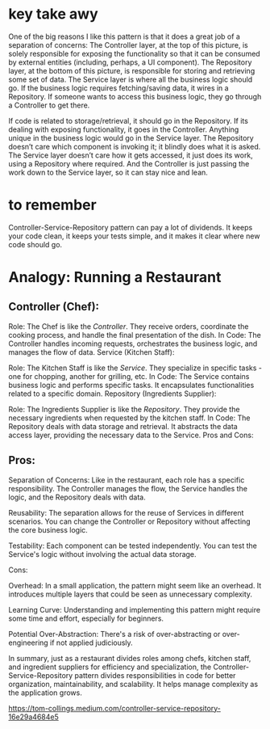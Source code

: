 # key take awy

One of the big reasons I like this pattern is that it does a great job of a separation of concerns: The Controller layer, at the top of this picture, is solely responsible for exposing the functionality so that it can be consumed by external entities (including, perhaps, a UI component). The Repository layer, at the bottom of this picture, is responsible for storing and retrieving some set of data. The Service layer is where all the business logic should go. If the business logic requires fetching/saving data, it wires in a Repository. If someone wants to access this business logic, they go through a Controller to get there.

If code is related to storage/retrieval, it should go in the Repository. If its dealing with exposing functionality, it goes in the Controller. Anything unique in the business logic would go in the Service layer. The Repository doesn’t care which component is invoking it; it blindly does what it is asked. The Service layer doesn’t care how it gets accessed, it just does its work, using a Repository where required. And the Controller is just passing the work down to the Service layer, so it can stay nice and lean.

# to remember

Controller-Service-Repository pattern can pay a lot of dividends.
It keeps your code clean, it keeps your tests simple,
and it makes it clear where new code should go.

# Analogy: Running a Restaurant

## Controller (Chef):

Role: The Chef is like the _Controller_. They receive orders, coordinate the cooking process, and handle the final presentation of the dish.
In Code: The Controller handles incoming requests, orchestrates the business logic, and manages the flow of data.
Service (Kitchen Staff):

Role: The Kitchen Staff is like the _Service_. They specialize in specific tasks - one for chopping, another for grilling, etc.
In Code: The Service contains business logic and performs specific tasks. It encapsulates functionalities related to a specific domain.
Repository (Ingredients Supplier):

Role: The Ingredients Supplier is like the _Repository_. They provide the necessary ingredients when requested by the kitchen staff.
In Code: The Repository deals with data storage and retrieval. It abstracts the data access layer, providing the necessary data to the Service.
Pros and Cons:

## Pros:

Separation of Concerns: Like in the restaurant, each role has a specific responsibility. The Controller manages the flow, the Service handles the logic, and the Repository deals with data.

Reusability: The separation allows for the reuse of Services in different scenarios. You can change the Controller or Repository without affecting the core business logic.

Testability: Each component can be tested independently. You can test the Service's logic without involving the actual data storage.

Cons:

Overhead: In a small application, the pattern might seem like an overhead. It introduces multiple layers that could be seen as unnecessary complexity.

Learning Curve: Understanding and implementing this pattern might require some time and effort, especially for beginners.

Potential Over-Abstraction: There's a risk of over-abstracting or over-engineering if not applied judiciously.

In summary, just as a restaurant divides roles among chefs, kitchen staff, and ingredient suppliers for efficiency and specialization, the Controller-Service-Repository pattern divides responsibilities in code for better organization, maintainability, and scalability. It helps manage complexity as the application grows.

https://tom-collings.medium.com/controller-service-repository-16e29a4684e5
